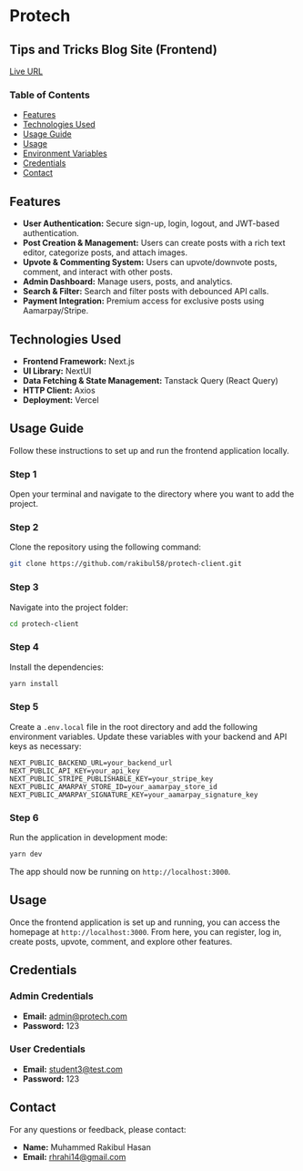 # Protech

## Tips and Tricks Blog Site (Frontend)

[Live URL](https://pro-tech-steel.vercel.app/)

### Table of Contents

- [Features](#features)
- [Technologies Used](#technologies-used)
- [Usage Guide](#usage-guide)
- [Usage](#usage)
- [Environment Variables](#environment-variables)
- [Credentials](#credentials)
- [Contact](#contact)

## Features

- **User Authentication:** Secure sign-up, login, logout, and JWT-based authentication.
- **Post Creation & Management:** Users can create posts with a rich text editor, categorize posts, and attach images.
- **Upvote & Commenting System:** Users can upvote/downvote posts, comment, and interact with other posts.
- **Admin Dashboard:** Manage users, posts, and analytics.
- **Search & Filter:** Search and filter posts with debounced API calls.
- **Payment Integration:** Premium access for exclusive posts using Aamarpay/Stripe.

## Technologies Used

- **Frontend Framework:** Next.js
- **UI Library:** NextUI
- **Data Fetching & State Management:** Tanstack Query (React Query)
- **HTTP Client:** Axios
- **Deployment:** Vercel

## Usage Guide

Follow these instructions to set up and run the frontend application locally.

### Step 1

Open your terminal and navigate to the directory where you want to add the project.

### Step 2

Clone the repository using the following command:

```bash
git clone https://github.com/rakibul58/protech-client.git
```

### Step 3

Navigate into the project folder:

```bash
cd protech-client
```

### Step 4

Install the dependencies:

```bash
yarn install
```

### Step 5

Create a `.env.local` file in the root directory and add the following environment variables. Update these variables with your backend and API keys as necessary:

```plaintext
NEXT_PUBLIC_BACKEND_URL=your_backend_url
NEXT_PUBLIC_API_KEY=your_api_key
NEXT_PUBLIC_STRIPE_PUBLISHABLE_KEY=your_stripe_key
NEXT_PUBLIC_AMARPAY_STORE_ID=your_aamarpay_store_id
NEXT_PUBLIC_AMARPAY_SIGNATURE_KEY=your_aamarpay_signature_key
```

### Step 6

Run the application in development mode:

```bash
yarn dev
```

The app should now be running on `http://localhost:3000`.

## Usage

Once the frontend application is set up and running, you can access the homepage at `http://localhost:3000`. From here, you can register, log in, create posts, upvote, comment, and explore other features.

## Credentials

### Admin Credentials

- **Email:** admin@protech.com
- **Password:** 123

### User Credentials

- **Email:** student3@test.com
- **Password:** 123

## Contact

For any questions or feedback, please contact:

- **Name:** Muhammed Rakibul Hasan
- **Email:** rhrahi14@gmail.com